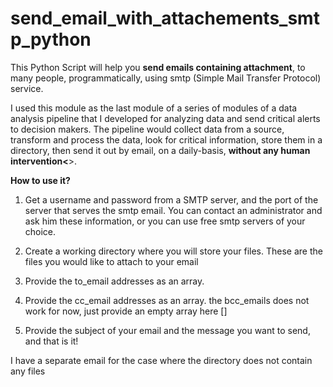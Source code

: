 # send_email_with_attachements_smtp_python
This Python Script will help you <b>send emails containing attachment</b>, to many people, programmatically, using smtp (Simple Mail Transfer Protocol) service.

I used this module as the last module of a series of modules of a data analysis pipeline that I developed for analyzing data and send critical alerts to decision makers. The pipeline would collect data from a source, transform and process the data, look for critical information, store them in a directory, then send it out by email, on a daily-basis, <b>without any human intervention<</b>>.

<b> How to use it?</b>

1. Get a username and password from a SMTP server, and the port of the server that serves the smtp email. You can contact an administrator and ask him these information, or you can use free smtp servers of your choice.

2. Create a working directory where you will store your files. These are the files you would like to attach to your email

3. Provide the to_email addresses as an array. 

4. Provide the cc_email addresses as an array. the bcc_emails does not work for now, just provide an empty array here []

5. Provide the subject of your email and the message you want to send, and that is it!

I have a separate email for the case where the directory does not contain any files




